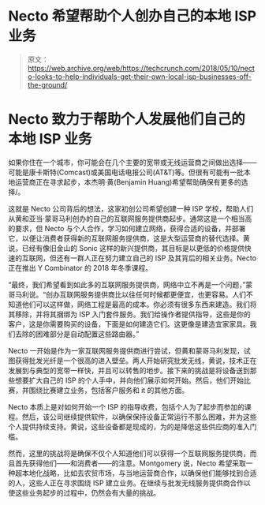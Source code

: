 # Necto 希望帮助个人创办自己的本地 ISP 业务 

> 原文：<https://web.archive.org/web/https://techcrunch.com/2018/05/10/necto-looks-to-help-individuals-get-their-own-local-isp-businesses-off-the-ground/>

# Necto 致力于帮助个人发展他们自己的本地 ISP 业务

如果你住在一个城市，你可能会在几个主要的宽带或无线运营商之间做出选择——可能是康卡斯特(Comcast)或美国电话电报公司(AT&T)等。但很有可能有一批本地运营商正在寻求起步，本杰明·黄(Benjamin Huang)希望帮助确保有更多的选择/。

这就是 Necto 公司背后的想法，这家初创公司希望创建一种 ISP 学校，帮助人们从黄和亚当·蒙哥马利创办的自己的互联网服务提供商起步。通常这是一个相当高的要求，但 Necto 与个人合作，学习如何建立网络，获得合适的设备，并部署它，以便让消费者获得新的互联网服务提供商，这是大型运营商的替代选择。黄说，已经有像旧金山的 Sonic 这样的新兴提供商，其目标是以更低的价格提供快速的互联网，但还有一群人正在努力建立自己的 ISP 及其背后的相关业务。Necto 正在推出 Y Combinator 的 2018 年冬季课程。

“最终，我们希望看到如此多的互联网服务提供商，网络中立不再是一个问题，”蒙哥马利说。“创办互联网服务提供商比以往任何时候都更便宜，也更容易。人们不知道他们可以这样做，网络工程是最高的成本。你必须有很多东西来建造。我们将其移除，并将其捆绑为 ISP 入门套件服务。我们给操作者提供指导，这些是你的客户，这是你需要购买的设备，下面是如何建造它们。这更像是建造宜家家具。我们去除的困难部分是自动配置这些路由器。”

Necto 一开始是作为一家互联网服务提供商进行尝试，但黄和蒙哥马利发现，试图获得批发光纤是一个很高的进入壁垒。两人开始研究批发无线，黄说，技术正在发展到与典型的宽带一样快，并且可以转售的地步。接下来的挑战是将设备送到那些想要扩大自己的 ISP 的个人手中，并向他们展示如何开始。然后，他们开始比赛，并围绕比赛建立业务，包括客户服务和 it 的其他方面。

Necto 本质上是对如何开始一个 ISP 的指导收费，包括个人为了起步而参加的课程。然后，该公司继续提供软件，以确保保持设备正常运行不那么困难，并为这些个人提供持续支持。黄说，这些设备都是现成的，为的是降低这些供应商的准入门槛。

然而，这里的挑战将是确保不仅个人知道他们可以获得一个互联网服务提供商，而且首先获得他们——和消费者——的注意。Montgomery 说，Necto 希望采取一种超本地化战略，比如去农贸市场，与当地运营商合作，以确保他们能够找到合适的人，这些人正在寻求围绕 ISP 建立业务。在继续与批发无线服务提供商合作以使这些业务起步的过程中，仍然会有大量的挑战。
